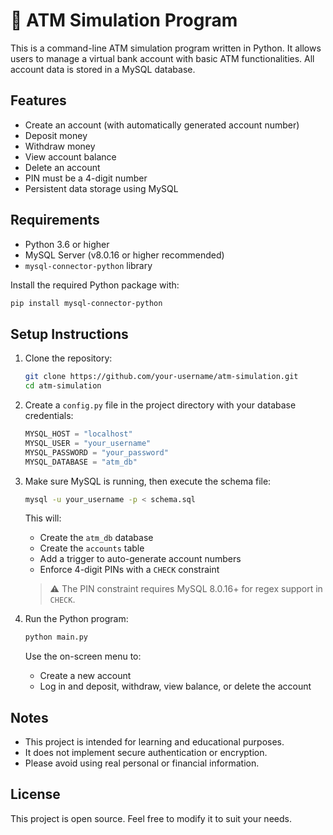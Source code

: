 # 🏧 ATM Simulation Program

This is a command-line ATM simulation program written in Python. It allows users to manage a virtual bank account with basic ATM functionalities. All account data is stored in a MySQL database.

## Features

- Create an account (with automatically generated account number)
- Deposit money
- Withdraw money
- View account balance
- Delete an account
- PIN must be a 4-digit number
- Persistent data storage using MySQL

## Requirements

- Python 3.6 or higher
- MySQL Server (v8.0.16 or higher recommended)
- `mysql-connector-python` library

Install the required Python package with:

```bash
pip install mysql-connector-python
```

## Setup Instructions

1. Clone the repository:
   ```bash
   git clone https://github.com/your-username/atm-simulation.git
   cd atm-simulation
   ```

2. Create a `config.py` file in the project directory with your database credentials:
   ```python
   MYSQL_HOST = "localhost"
   MYSQL_USER = "your_username"
   MYSQL_PASSWORD = "your_password"
   MYSQL_DATABASE = "atm_db"
   ```

3. Make sure MySQL is running, then execute the schema file:
   ```bash
   mysql -u your_username -p < schema.sql
   ```

   This will:
   - Create the `atm_db` database
   - Create the `accounts` table
   - Add a trigger to auto-generate account numbers
   - Enforce 4-digit PINs with a `CHECK` constraint

   > ⚠️ The PIN constraint requires MySQL 8.0.16+ for regex support in `CHECK`.

4. Run the Python program:
   ```bash
   python main.py
   ```

   Use the on-screen menu to:
   - Create a new account
   - Log in and deposit, withdraw, view balance, or delete the account

## Notes

- This project is intended for learning and educational purposes.
- It does not implement secure authentication or encryption.
- Please avoid using real personal or financial information.

## License

This project is open source. Feel free to modify it to suit your needs.